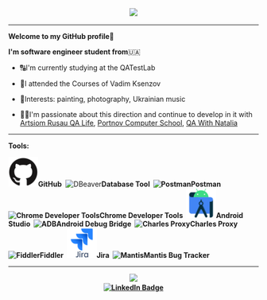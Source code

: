 <div align="center">
   <img src="https://media.giphy.com/media/HwTt47mZ79CjAF5VeU/giphy.gif"
 </div>
  
  ---
 <p align="left"><b>Welcome to my GitHub profile</b>👋</p> 
 <p align="left"><b>I'm software engineer student from</b>🇺🇦</p>
  
   
  <ul>
     <li><p align="left">🔠I'm currently studying at the QATestLab</p></li>
     <li><p align="left">🌅I attended the Courses of Vadim Ksenzov</p></li>
     <li><p align="left">💙Interests: painting, photography, Ukrainian music
     <li><p align="left">👩‍💻I'm passionate about this direction and continue to develop in it with 
     <a href="https://www.youtube.com/c/ArtsiomRusauQALife/featured">Artsiom Rusau QA Life</a>, <a href="https://www.youtube.com/playlist?list=PL7XXjge0nKZfUjvs_puLSXpkV-dBrihZu">Portnov Computer School</a>, <a href="https://www.youtube.com/user/natasturza">QA With Natalia</a></p></li>
   </ul>
   
---
   
   <p align="left"><b>Tools:</b></p>
  <div align="left">
  <img src="https://github.com/devicons/devicon/blob/master/icons/github/github-original.svg" title="Github" alt="Github" width="60" height="60"/><b>GitHub</b>&nbsp; 
  <img src="https://upload.wikimedia.org/wikipedia/commons/b/b5/DBeaver_logo.svg" title="DBeaver" alt="DBeaver" width="60" height="60"/><b>Database Tool</>&nbsp;
  <img src="https://cdn.worldvectorlogo.com/logos/postman.svg" title="Postman" alt="Postman" width="60" height="60"/><b>Postman</b>&nbsp; 
   <img src="https://encrypted-tbn0.gstatic.com/images?q=tbn:ANd9GcQAoK_ayeXCULpLo0T1Rs4vhUo4y5xMfZ9mNQ&usqp=CAU" title="Chrome Developer Tools" alt="Chrome Developer Tools" width="60" height="60"/><b>Chrome Developer Tools</b>&nbsp;
  <img src="https://github.com/devicons/devicon/blob/master/icons/androidstudio/androidstudio-original.svg" title="Androidstudio" alt="Androidstudio" width="60" height="60"/><b>Android Studio</b>&nbsp;
  <img src="https://archive.org/services/img/android-debug-bridge" title="ADB" alt="ADB"  width="60" height="60"/><b>Android Debug Bridge</b>&nbsp; 
  <img src="https://user-images.githubusercontent.com/15472/41327135-e4bf090c-6eca-11e8-9b76-032e8e2b0707.png" title="Charles Proxy" alt="Charles Proxy" width="60" height="60"/><b>Charles Proxy</b>&nbsp;
  <img src="https://user-images.githubusercontent.com/97233820/176945639-36c4bb03-4f87-4ded-8c20-09280f006452.png" title="Fiddler" alt="Fiddler" width="60" height="60"/><b>Fiddler</b>&nbsp;
  <img src="https://github.com/devicons/devicon/blob/master/icons/jira/jira-original-wordmark.svg" title="Jira" alt="Jira" width="60" height="60"/><b>Jira</b>&nbsp;
  <img src="https://www.linuxcompatible.org/data/publish/184/ae5316d9ae6644aea9fe6101b5922c6a857642/gnome_shell_screenshot_0t5rw0.jpg" title=Mantis" alt="Mantis" width="60" height="60"/><b>Mantis Bug Tracker</b>
 </div>
 
  ---
 
<div id="header" align="center">
  <img src="https://media.giphy.com/media/Y34jqOCXhgEsqRLULa/giphy.gif" width="100"/>
 </div>
 <div id="badges">
  <a href="https://www.linkedin.com/in/julia-vo">
   <img src="https://img.shields.io/badge/LinkedIn-blue?style=for-the-badge&logo=linkedin&logoColor=white" alt="LinkedIn Badge"/>
  </a>
 </div>




